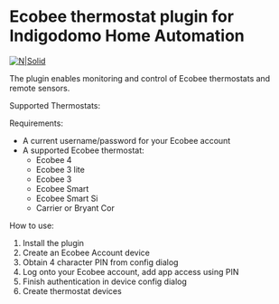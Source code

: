 # Ecobee thermostat plugin for Indigodomo Home Automation

[![N|Solid](http://forums.indigodomo.com/static/www/images/wordmark.png)](http://indigodomo.com)

The plugin enables monitoring and control of Ecobee thermostats and remote sensors.

Supported Thermostats:

	
	
Requirements:

* A current username/password for your Ecobee account
* A supported Ecobee thermostat:
	* Ecobee 4
	* Ecobee 3 lite
	* Ecobee 3
	* Ecobee Smart
	* Ecobee Smart Si
	* Carrier or Bryant Cor 	
	

How to use:

1. Install the plugin
2. Create an Ecobee Account device
3. Obtain 4 character PIN from config dialog
4. Log onto your Ecobee account, add app access using PIN
5. Finish authentication in device config dialog
6. Create thermostat devices

